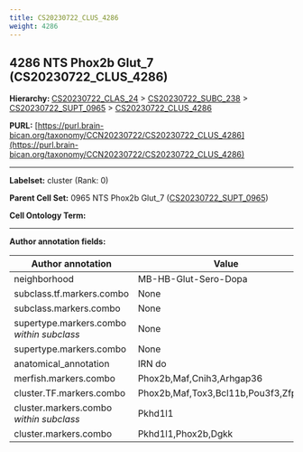 ```yaml
---
title: CS20230722_CLUS_4286
weight: 4286
---
```

## 4286 NTS Phox2b Glut_7 (CS20230722_CLUS_4286)
<b>Hierarchy: </b>
[CS20230722_CLAS_24](../CS20230722_CLAS_24) >
[CS20230722_SUBC_238](../CS20230722_SUBC_238) >
[CS20230722_SUPT_0965](../CS20230722_SUPT_0965) >
[CS20230722_CLUS_4286](../CS20230722_CLUS_4286)

**PURL:** [https://purl.brain-bican.org/taxonomy/CCN20230722/CS20230722_CLUS_4286](https://purl.brain-bican.org/taxonomy/CCN20230722/CS20230722_CLUS_4286)

---


**Labelset:** cluster (Rank: 0)

**Parent Cell Set:** 0965 NTS Phox2b Glut_7 ([CS20230722_SUPT_0965](../CS20230722_SUPT_0965))



**Cell Ontology Term:** 

[MARKER GENES.]: #


---

[TRANSFERRED ANNOTATIONS.]: #


[AUTHOR ANNOTATION FIELDS.]: #


**Author annotation fields:**

| Author annotation | Value |
|-------------------|-------|
|neighborhood|MB-HB-Glut-Sero-Dopa|
|subclass.tf.markers.combo|None|
|subclass.markers.combo|None|
|supertype.markers.combo _within subclass_|None|
|supertype.markers.combo|None|
|anatomical_annotation|IRN do|
|merfish.markers.combo|Phox2b,Maf,Cnih3,Arhgap36|
|cluster.TF.markers.combo|Phox2b,Maf,Tox3,Bcl11b,Pou3f3,Zfp831|
|cluster.markers.combo _within subclass_|Pkhd1l1|
|cluster.markers.combo|Pkhd1l1,Phox2b,Dgkk|
